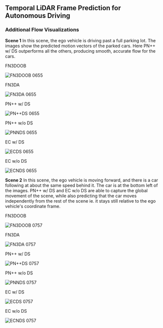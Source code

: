 ## Temporal LiDAR Frame Prediction for Autonomous Driving

### Additional Flow Visualizations

**Scene 1**
In this scene, the ego vehicle is driving past a full parking lot. The images show the predicted motion vectors of the parked cars. Here PN++ w/ DS outperforms all the others, producing smooth, accurate flow for the cars.

FN3DOOB

![FN3DOOB 0655](https://github.com/davezdeng8/tlfpad_site/blob/master/images/FlowNet3DOOB_0655_vis.png)

FN3DA

![FN3DA 0655](https://github.com/davezdeng8/tlfpad_site/blob/master/images/FlowNet3D_0655_vis.png)

PN++ w/ DS

![PN++DS 0655](https://github.com/davezdeng8/tlfpad_site/blob/master/images/PPNPPD_0655_vis.png)

PN++ w/o DS

![PNNDS 0655](https://github.com/davezdeng8/tlfpad_site/blob/master/images/PPNPP_0655_vis.png)

EC w/ DS

![ECDS 0655](https://github.com/davezdeng8/tlfpad_site/blob/master/images/PCPD_0655_vis.png)

EC w/o DS

![ECNDS 0655](https://github.com/davezdeng8/tlfpad_site/blob/master/images/PCPb_0655_vis.png)

**Scene 2**
In this scene, the ego vehicle is moving forward, and there is a car following at about the same speed behind it. The car is at the bottom left of the images. PN++ w/ DS and EC w/o DS are able to capture the global movement of the scene, while also predicting that the car moves independently from the rest of the scene ie. it stays still relative to the ego vehicle's coordinate frame. 

FN3DOOB

![FN3DOOB 0757](https://github.com/davezdeng8/tlfpad_site/blob/master/images/FlowNet3DOOB_0757_vis.png)

FN3DA

![FN3DA 0757](https://github.com/davezdeng8/tlfpad_site/blob/master/images/FlowNet3D_0757_vis.png)

PN++ w/ DS

![PN++DS 0757](https://github.com/davezdeng8/tlfpad_site/blob/master/images/PPNPPD_0757_vis.png)

PN++ w/o DS

![PNNDS 0757](https://github.com/davezdeng8/tlfpad_site/blob/master/images/PPNPP_0757_vis.png)

EC w/ DS

![ECDS 0757](https://github.com/davezdeng8/tlfpad_site/blob/master/images/PCPD_0757_vis.png)

EC w/o DS

![ECNDS 0757](https://github.com/davezdeng8/tlfpad_site/blob/master/images/PCPb_0757_vis.png)
